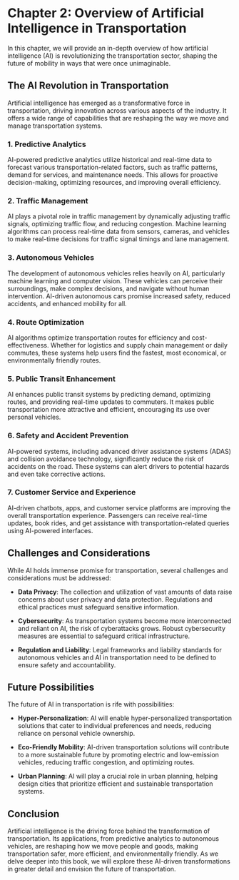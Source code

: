Chapter 2: Overview of Artificial Intelligence in Transportation
================================================================

In this chapter, we will provide an in-depth overview of how artificial intelligence (AI) is revolutionizing the transportation sector, shaping the future of mobility in ways that were once unimaginable.

The AI Revolution in Transportation
-----------------------------------

Artificial intelligence has emerged as a transformative force in transportation, driving innovation across various aspects of the industry. It offers a wide range of capabilities that are reshaping the way we move and manage transportation systems.

### 1. **Predictive Analytics**

AI-powered predictive analytics utilize historical and real-time data to forecast various transportation-related factors, such as traffic patterns, demand for services, and maintenance needs. This allows for proactive decision-making, optimizing resources, and improving overall efficiency.

### 2. **Traffic Management**

AI plays a pivotal role in traffic management by dynamically adjusting traffic signals, optimizing traffic flow, and reducing congestion. Machine learning algorithms can process real-time data from sensors, cameras, and vehicles to make real-time decisions for traffic signal timings and lane management.

### 3. **Autonomous Vehicles**

The development of autonomous vehicles relies heavily on AI, particularly machine learning and computer vision. These vehicles can perceive their surroundings, make complex decisions, and navigate without human intervention. AI-driven autonomous cars promise increased safety, reduced accidents, and enhanced mobility for all.

### 4. **Route Optimization**

AI algorithms optimize transportation routes for efficiency and cost-effectiveness. Whether for logistics and supply chain management or daily commutes, these systems help users find the fastest, most economical, or environmentally friendly routes.

### 5. **Public Transit Enhancement**

AI enhances public transit systems by predicting demand, optimizing routes, and providing real-time updates to commuters. It makes public transportation more attractive and efficient, encouraging its use over personal vehicles.

### 6. **Safety and Accident Prevention**

AI-powered systems, including advanced driver assistance systems (ADAS) and collision avoidance technology, significantly reduce the risk of accidents on the road. These systems can alert drivers to potential hazards and even take corrective actions.

### 7. **Customer Service and Experience**

AI-driven chatbots, apps, and customer service platforms are improving the overall transportation experience. Passengers can receive real-time updates, book rides, and get assistance with transportation-related queries using AI-powered interfaces.

Challenges and Considerations
-----------------------------

While AI holds immense promise for transportation, several challenges and considerations must be addressed:

* **Data Privacy**: The collection and utilization of vast amounts of data raise concerns about user privacy and data protection. Regulations and ethical practices must safeguard sensitive information.

* **Cybersecurity**: As transportation systems become more interconnected and reliant on AI, the risk of cyberattacks grows. Robust cybersecurity measures are essential to safeguard critical infrastructure.

* **Regulation and Liability**: Legal frameworks and liability standards for autonomous vehicles and AI in transportation need to be defined to ensure safety and accountability.

Future Possibilities
--------------------

The future of AI in transportation is rife with possibilities:

* **Hyper-Personalization**: AI will enable hyper-personalized transportation solutions that cater to individual preferences and needs, reducing reliance on personal vehicle ownership.

* **Eco-Friendly Mobility**: AI-driven transportation solutions will contribute to a more sustainable future by promoting electric and low-emission vehicles, reducing traffic congestion, and optimizing routes.

* **Urban Planning**: AI will play a crucial role in urban planning, helping design cities that prioritize efficient and sustainable transportation systems.

Conclusion
----------

Artificial intelligence is the driving force behind the transformation of transportation. Its applications, from predictive analytics to autonomous vehicles, are reshaping how we move people and goods, making transportation safer, more efficient, and environmentally friendly. As we delve deeper into this book, we will explore these AI-driven transformations in greater detail and envision the future of transportation.
